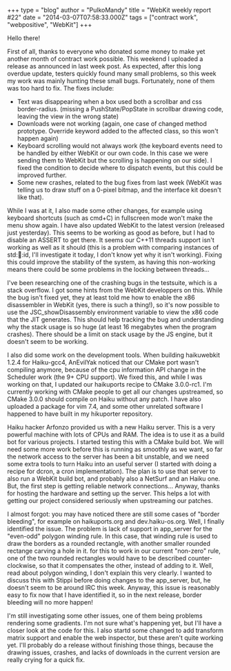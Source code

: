+++
type = "blog"
author = "PulkoMandy"
title = "WebKit weekly report #22"
date = "2014-03-07T07:58:33.000Z"
tags = ["contract work", "webpositive", "WebKit"]
+++

Hello there!

First of all, thanks to everyone who donated some money to make yet another month of contract work possible. This weekend I uploaded a release as announced in last week post. As expected, after this long overdue update, testers quickly found many small problems, so this week my work was mainly hunting these small bugs. Fortunately, none of them was too hard to fix. The fixes include:
<!--break-->
<ul>
<li>Text was disappearing when a box used both a scrollbar and css border-radius. (missing a PushState/PopState in scrollbar drawing code, leaving the view in the wrong state)</li>
<li>Downloads were not working (again, one case of changed method prototype. Override keyword added to the affected class, so this won't happen again)</li>
<li>Keyboard scrolling would not always work (the keyboard events need to be handled by either WebKit or our own code. In this case we were sending them to WebKit but the scrolling is happening on our side). I fixed the condition to decide where to dispatch events, but this could be improved further.</li>
<li>Some new crashes, related to the bug fixes from last week (WebKit was telling us to draw stuff on a 0-pixel bitmap, and the interface kit doesn't like that).</li>
</ul>

While I was at it, I also made some other changes, for example using keyboard shortcuts (such as cmd+C) in fullscreen mode won't make the menu show again. I have also updated WebKit to the latest version (released just yesterday). This seems to be working as good as before, but I had to disable an ASSERT to get there. It seems our C++11 threads support isn't working as well as it should (this is a problem with comparing instances of std::thread::id, I'll investigate it today, I don't know yet why it isn't working). Fixing this could improve the stability of the system, as having this non-working means there could be some problems in the locking between threads...

I've been researching one of the crashing bugs in the testsuite, which is a stack overflow. I got some hints from the WebKit developpers on this. While the bug isn't fixed yet, they at least told me how to enable the x86 disassembler in WebKit (yes, there is such a thing!), so it's now possible to use the JSC_showDisassembly environment variable to view the x86 code that the JIT generates. This should help tracking the bug and understanding why the stack usage is so huge (at least 16 megabytes when the program crashes). There should be a limit on stack usage by the JS engine, but it doesn't seem to be working.

I also did some work on the development tools. When building haikuwebkit 1.2.4 for Haiku-gcc4, AnEvilYak noticed that our CMake port wasn't compiling anymore, because of the cpu information API change in the Scheduler work (the 9+ CPU support). We fixed this, and while I was working on that, I updated our haikuports recipe to CMake 3.0.0-rc1. I'm currently working with CMake people to get all our changes upstreamed, so CMake 3.0.0 should compile on Haiku without any patch. I have also uploaded a package for vim 7.4, and some other unrelated software I happened to have built in my hikuporter repository.

Haiku hacker Arfonzo provided us with a new Haiku server. This is a very powerful machine with lots of CPUs and RAM. The idea is to use it as a build bot for various projects. I started testing this with a CMake build bot. We will need some more work before this is running as smoothly as we want, so far the network access to the server has been a bit unstable, and we need some extra tools to turn Haiku into an useful server (I started with doing a recipe for dcron, a cron implementation). The plan is to use that server to also run a WebKit build bot, and probably also a NetSurf and an Haiku one. But, the first step is getting reliable network connections... Anyway, thanks for hosting the hardware and setting up the server. This helps a lot with getting our project considered seriously when upstreaming our patches.

I almost forgot: you may have noticed there are still some cases of "border bleeding", for example on haikuports.org and dev.haiku-os.org. Well, I finally identified the issue. The problem is lack of support in app_server for the "even-odd" polygon winding rule. In this case, that winding rule is used to draw the borders as a rounded rectangle, with another smaller rounded rectange carving a hole in it. for this to work in our current "non-zero" rule, one of the two rounded rectangles would have to be described counter-clockwise, so that it compensates the other, instead of adding to it. Well, read about polygon winding, I don't explain this very clearly. I wanted to discuss this with Stippi before doing changes to the app_server, but, he doesn't seem to be around IRC this week. Anyway, this issue is reasonably easy to fix now that I have identified it, so in the next release, border bleeding will no more happen!

I'm still investigating some other issues, one of them being problems rendering some gradients. I'm not sure what's happening yet, but I'll have a closer look at the code for this. I also startd some changed to add transform matrix support and enable the web inspector, but these aren't quite working yet. I'll probably do a release without finishing those things, because the drawing issues, crashes, and lacks of downloads in the current version are really crying for a quick fix.